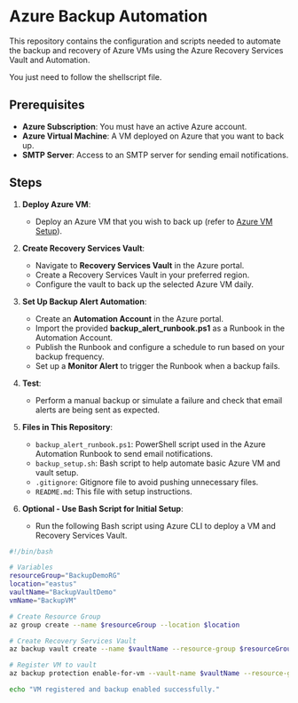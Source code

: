 
# Azure Backup Automation

This repository contains the configuration and scripts needed to automate the backup and recovery of Azure VMs using the Azure Recovery Services Vault and Automation.

You just need to follow the shellscript file.

## Prerequisites

- **Azure Subscription**: You must have an active Azure account.
- **Azure Virtual Machine**: A VM deployed on Azure that you want to back up.
- **SMTP Server**: Access to an SMTP server for sending email notifications.

## Steps

1. **Deploy Azure VM**:
    - Deploy an Azure VM that you wish to back up (refer to [Azure VM Setup](https://learn.microsoft.com/en-us/azure/virtual-machines/)).

2. **Create Recovery Services Vault**:
    - Navigate to **Recovery Services Vault** in the Azure portal.
    - Create a Recovery Services Vault in your preferred region.
    - Configure the vault to back up the selected Azure VM daily.

3. **Set Up Backup Alert Automation**:
    - Create an **Automation Account** in the Azure portal.
    - Import the provided **backup_alert_runbook.ps1** as a Runbook in the Automation Account.
    - Publish the Runbook and configure a schedule to run based on your backup frequency.
    - Set up a **Monitor Alert** to trigger the Runbook when a backup fails.

4. **Test**:
    - Perform a manual backup or simulate a failure and check that email alerts are being sent as expected.

5. **Files in This Repository**:
    - `backup_alert_runbook.ps1`: PowerShell script used in the Azure Automation Runbook to send email notifications.
    - `backup_setup.sh`: Bash script to help automate basic Azure VM and vault setup.
    - `.gitignore`: Gitignore file to avoid pushing unnecessary files.
    - `README.md`: This file with setup instructions.

6. **Optional - Use Bash Script for Initial Setup**:
    - Run the following Bash script using Azure CLI to deploy a VM and Recovery Services Vault.

```bash
#!/bin/bash

# Variables
resourceGroup="BackupDemoRG"
location="eastus"
vaultName="BackupVaultDemo"
vmName="BackupVM"

# Create Resource Group
az group create --name $resourceGroup --location $location

# Create Recovery Services Vault
az backup vault create --name $vaultName --resource-group $resourceGroup --location $location

# Register VM to vault
az backup protection enable-for-vm --vault-name $vaultName --resource-group $resourceGroup --vm $vmName --policy-name DefaultPolicy

echo "VM registered and backup enabled successfully."
```

